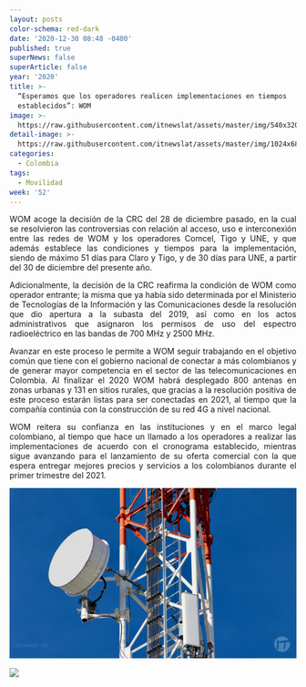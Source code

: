 ```yaml
---
layout: posts
color-schema: red-dark
date: '2020-12-30 08:48 -0400'
published: true
superNews: false
superArticle: false
year: '2020'
title: >-
  “Esperamos que los operadores realicen implementaciones en tiempos
  establecidos”: WOM
image: >-
  https://raw.githubusercontent.com/itnewslat/assets/master/img/540x320/Telecomunicacion-p.jpg
detail-image: >-
  https://raw.githubusercontent.com/itnewslat/assets/master/img/1024x680/Telecomunicacion-g.jpg
categories:
  - Colombia
tags:
  - Movilidad
week: '52'
---
```

<p style="text-align: justify;">WOM acoge la decisión de la CRC del 28 de diciembre pasado, en la cual se resolvieron las controversias con relación al acceso, uso e interconexión entre las redes de WOM y los operadores Comcel, Tigo y UNE, y que además establece las condiciones y tiempos para la implementación, siendo de máximo 51 días para Claro y Tigo, y de 30 días para UNE, a partir del 30 de diciembre del presente año.</p>
<p style="text-align: justify;">Adicionalmente, la decisión de la CRC reafirma la condición de WOM como operador entrante; la misma que ya había sido determinada por el Ministerio de Tecnologías de la Información y las Comunicaciones desde la resolución que dio apertura a la subasta del 2019, así como en los actos administrativos que asignaron los permisos de uso del espectro radioeléctrico en las bandas de 700 MHz y 2500 MHz.</p>
<p style="text-align: justify;">Avanzar en este proceso le permite a WOM seguir trabajando en el objetivo común que tiene con el gobierno nacional de conectar a más colombianos y de generar mayor competencia en el sector de las telecomunicaciones en Colombia. Al finalizar el 2020 WOM habrá desplegado 800 antenas en zonas urbanas y 131 en sitios rurales, que gracias a la resolución positiva de este proceso estarán listas para ser conectadas en 2021, al tiempo que la compañía continúa con la construcción de su red 4G a nivel nacional.</p>
<p style="text-align: justify;">WOM reitera su confianza en las instituciones y en el marco legal colombiano, al tiempo que hace un llamado a los operadores a realizar las implementaciones de acuerdo con el cronograma establecido, mientras sigue avanzando para el lanzamiento de su oferta comercial con la que espera entregar mejores precios y servicios a los colombianos durante el primer trimestre del 2021.</p>

![](https://raw.githubusercontent.com/itnewslat/assets/master/img/540x320/Telecomunicacion-p.jpg)

<img src="https://tracker.metricool.com/c3po.jpg?hash=56f88a41e39ab42c063cc51676587a04"/>